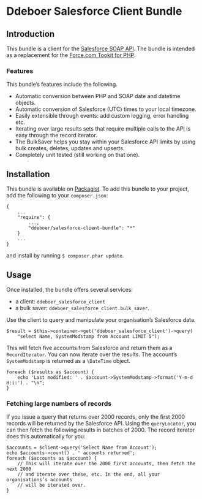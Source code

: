 Ddeboer Salesforce Client Bundle
================================

Introduction
------------

This bundle is a client for the [Salesforce SOAP API](http://www.salesforce.com/us/developer/docs/api/index.htm).
The bundle is intended as a replacement for the [Force.com Tookit for PHP](http://wiki.developerforce.com/page/Force.com_Toolkit_for_PHP).

### Features

This bundle’s features include the following.

* Automatic conversion between PHP and SOAP date and datetime objects.
* Automatic conversion of Salesforce (UTC) times to your local timezone.
* Easily extensible through events: add custom logging, error handling etc.
* Iterating over large results sets that require multiple calls to the API
  is easy through the record iterator.
* The BulkSaver helps you stay within your Salesforce API limits by using bulk
  creates, deletes, updates and upserts.
* Completely unit tested (still working on that one).

Installation
------------

This bundle is available on [Packagist](http://packagist.org/packages/ddeboer/salesforce-client-bundle).
To add this bundle to your project, add the following to your `composer.json`:

```
{
    ...
    "require": {
        ...,
        "ddeboer/salesforce-client-bundle": "*"
    }
    ...
}
```

and install by running `$ composer.phar update`.

Usage
-----

Once installed, the bundle offers several services:

* a client: `ddeboer_salesforce_client`
* a bulk saver: `ddeboer_salesforce_client.bulk_saver`.

Use the client to query and manipulate your organisation’s Salesforce data.

```
$result = $this->container->get('ddeboer_salesforce_client')->query(
    "select Name, SystemModstamp from Account LIMIT 5");
```

This will fetch five accounts from Salesforce and return them as a
`RecordIterator`. You can now iterate over the results. The account’s
`SystemModstamp` is returned as a `\DateTime` object.

```
foreach ($results as $account) {
    echo 'Last modified: ' . $account->SystemModstamp->format('Y-m-d H:i:') . "\n";
}
```

### Fetching large numbers of records

If you issue a query that returns over 2000 records, only the first 2000 records
will be returned by the Salesforce API. Using the `queryLocator`, you can then
fetch the following results in batches of 2000. The record iterator does this
automatically for you:

```
$accounts = $client->query('Select Name from Account');
echo $accounts->count() . ' accounts returned';
foreach ($accounts as $account) {
    // This will iterate over the 2000 first accounts, then fetch the next 2000
    // and iterate over these, etc. In the end, all your organisations’s accounts
    // will be iterated over.
}
```